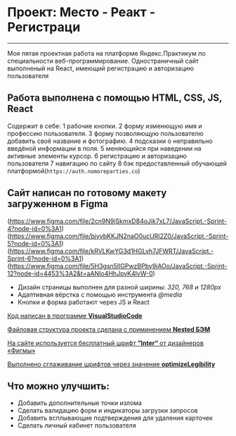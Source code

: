 
# Проект: Место - Реакт - Регистраци
-------------------

Моя пятая проектная работа на платформе Яндекс.Практикум по специальности веб-программирование.
Одностраничный сайт выполненый на React, имеющий регистрацию и авторизацию пользователя

## Работа выполнена с помощью HTML, CSS, JS, React

Содержит в себе:
1 рабочие кнопки.
2 форму изменющую имя и профессию пользователя.
3 форму позволяющую пользователю добавить своё название и фотографию.
4 подсказки о неправильно введёной информации в поля. 
5 меняющийся при наведении на активные элементы курсор.
6 регистрацию и авторизацию пользователя
7 навигацию по сайту
8 бэк предоставленный обучающей платформой(`https://auth.nomoreparties.co`)

## Cайт написан по готовому макету загруженном в Figma
(https://www.figma.com/file/2cn9N9jSkmxD84oJik7xL7/JavaScript.-Sprint-4?node-id=0%3A1)
(https://www.figma.com/file/bjyvbKKJN2naO0ucURl2Z0/JavaScript.-Sprint-5?node-id=0%3A1)
(https://www.figma.com/file/kRVLKwYG3d1HGLvh7JFWRT/JavaScript.-Sprint-6?node-id=0%3A1)
(https://www.figma.com/file/5H3gsn5lIGPwzBPby9jAOo/JavaScript.-Sprint-12?node-id=4453%3A2&t=aANIo4HhJpvK4lvW-0)

* Дизайн страницы выполнен для разной ширины: _320, 768 и 1280px_
* Адаптивная вёрстка с помощью инструмента _@media_
* Кнопки и форма работают через JS и React


[Код написан в программе **VisualStudioCode**](https://code.visualstudio.com/)

[Файловая структура проекта сделана с приминением **Nested БЭМ**](https://ru.bem.info/methodology/filestructure/)

[На сайте используется бесплатный шрифт **”Inter“** от дизайнеров «Фигмы»](https://rsms.me/inter/)

[Выполнено сглаживание шрифтов через значение **optimizeLegibility**](https://doka.guide/css/text-rendering/)


## Что можно улучшить:
* Добавить дополнительные точки излома
* Сделать валидацию форм и индикаторы загрузки запросов
* Добавить всплывающие подтверждения для удаления карточек
* Сделать личный кабинет пользователя


